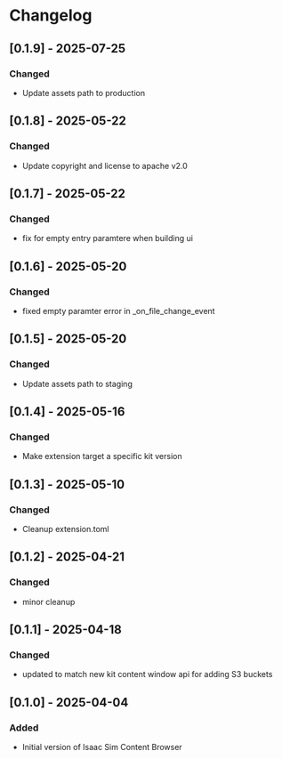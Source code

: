 # Changelog
## [0.1.9] - 2025-07-25
### Changed
- Update assets path to production

## [0.1.8] - 2025-05-22
### Changed
- Update copyright and license to apache v2.0

## [0.1.7] - 2025-05-22
### Changed
- fix for empty entry paramtere when building ui

## [0.1.6] - 2025-05-20
### Changed
- fixed empty paramter error in _on_file_change_event

## [0.1.5] - 2025-05-20
### Changed
- Update assets path to staging

## [0.1.4] - 2025-05-16
### Changed
- Make extension target a specific kit version

## [0.1.3] - 2025-05-10
### Changed
- Cleanup extension.toml

## [0.1.2] - 2025-04-21
### Changed
- minor cleanup

## [0.1.1] - 2025-04-18
### Changed
- updated to match new kit content window api for adding S3 buckets

## [0.1.0] - 2025-04-04
### Added
- Initial version of Isaac Sim Content Browser
